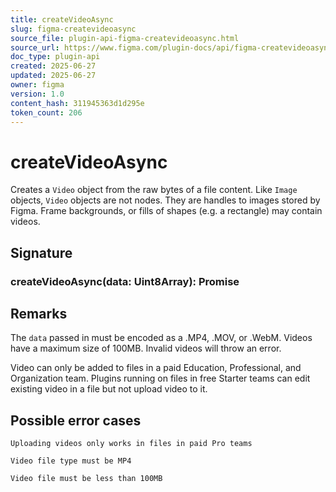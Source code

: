 ```yaml
---
title: createVideoAsync
slug: figma-createvideoasync
source_file: plugin-api-figma-createvideoasync.html
source_url: https://www.figma.com/plugin-docs/api/figma-createvideoasync/
doc_type: plugin-api
created: 2025-06-27
updated: 2025-06-27
owner: figma
version: 1.0
content_hash: 311945363d1d295e
token_count: 206
---
```

# createVideoAsync

Creates a `Video` object from the raw bytes of a file content. Like `Image` objects, `Video` objects are not nodes. They are handles to images stored by Figma. Frame backgrounds, or fills of shapes (e.g. a rectangle) may contain videos.

## Signature

### createVideoAsync(data: Uint8Array): Promise

## Remarks

The `data` passed in must be encoded as a .MP4, .MOV, or .WebM. Videos have a maximum size of 100MB. Invalid videos will throw an error.

Video can only be added to files in a paid Education, Professional, and Organization team. Plugins running on files in free Starter teams can edit existing video in a file but not upload video to it.

## Possible error cases

`Uploading videos only works in files in paid Pro teams`

`Video file type must be MP4`

`Video file must be less than 100MB`